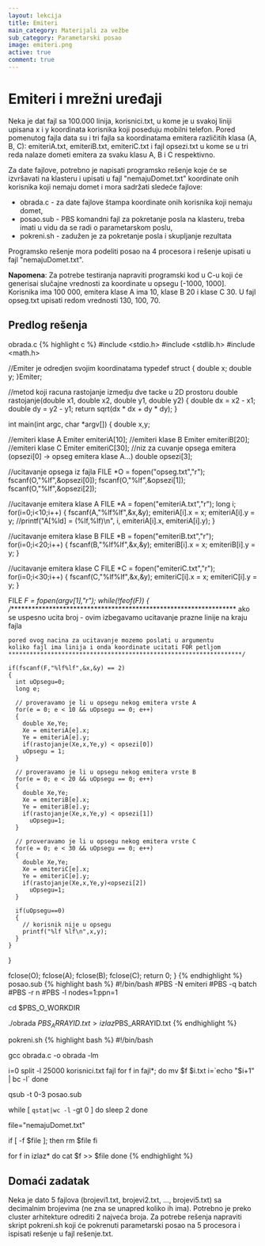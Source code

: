 ```yaml
---
layout: lekcija
title: Emiteri
main_category: Materijali za vežbe
sub_category: Parametarski posao
image: emiteri.png
active: true
comment: true
---
```


# Emiteri i mrežni uređaji

Neka je dat fajl sa 100.000 linija, korisnici.txt, u kome je u svakoj liniji upisana x i y koordinata korisnika koji poseduju mobilni telefon. Pored pomenutog fajla data su i tri fajla sa koordinatama emitera različitih klasa (A, B, C): emiteriA.txt, emiteriB.txt, emiteriC.txt i fajl opsezi.txt u kome se u tri reda nalaze dometi emitera za svaku klasu A, B i C respektivno.

Za date fajlove, potrebno je napisati programsko rešenje koje će se izvršavati na klasteru i upisati u fajl "nemajuDomet.txt" koordinate onih korisnika koji nemaju domet i mora sadržati sledeće fajlove:

* obrada.c - za date fajlove štampa koordinate onih korisnika koji nemaju domet,
* posao.sub - PBS komandni fajl za pokretanje posla na klasteru, treba imati u vidu da se radi o parametarskom poslu,
* pokreni.sh - zadužen je za pokretanje posla i skupljanje rezultata

Programsko rešenje mora podeliti posao na 4 procesora i rešenje upisati u fajl "nemajuDomet.txt".

**Napomena**: Za potrebe testiranja napraviti programski kod u C-u koji će generisai slučajne vrednosti za koordinate u opsegu [-1000, 1000]. Korisnika ima 100 000, emitera klase A ima 10, klase B 20 i klase C 30. U fajl opseg.txt upisati redom vrednosti 130, 100, 70.

## Predlog rešenja

obrada.c
{% highlight c %}
#include <stdio.h>
#include <stdlib.h>
#include <math.h>

//Emiter je odredjen svojim koordinatama
typedef struct
{
  double x;
  double y;
}Emiter;

//metod koji racuna rastojanje izmedju dve tacke u 2D prostoru
double rastojanje(double x1, double x2, double y1, double y2)
{
  double dx = x2 - x1;
  double dy = y2 - y1;
  return sqrt(dx * dx + dy * dy);
}

int main(int argc, char *argv[])
{
  double x,y;

  //emiteri klase A
  Emiter emiteriA[10];
  //emiteri klase B
  Emiter emiteriB[20];
  //emiteri klase C
  Emiter emiteriC[30];
  //niz za cuvanje opsega emitera (opsezi[0] -> opseg emitera klase A...)
  double opsezi[3];

  //ucitavanje opsega iz fajla
  FILE *O = fopen("opseg.txt","r");
  fscanf(O,"%lf",&opsezi[0]);
  fscanf(O,"%lf",&opsezi[1]);
  fscanf(O,"%lf",&opsezi[2]);

  //ucitavanje emitera klase A
  FILE *A = fopen("emiteriA.txt","r");
  long i;
  for(i=0;i<10;i++)
  {
    fscanf(A,"%lf%lf",&x,&y);
    emiteriA[i].x = x;
    emiteriA[i].y = y;
    //printf("A[%ld] = (%lf,%lf)\n", i, emiteriA[i].x, emiteriA[i].y);
  }

  //ucitavanje emitera klase B
  FILE *B = fopen("emiteriB.txt","r");
  for(i=0;i<20;i++)
  {
    fscanf(B,"%lf%lf",&x,&y);
    emiteriB[i].x = x;
    emiteriB[i].y = y;
  }

  //ucitavanje emitera klase C
  FILE *C = fopen("emiteriC.txt","r");
  for(i=0;i<30;i++)
  {
    fscanf(C,"%lf%lf",&x,&y);
    emiteriC[i].x = x;
    emiteriC[i].y = y;
  }

  FILE *F = fopen(argv[1],"r");
  while(!feof(F))
  {
    /******************************************************************
    ako se uspesno ucita broj -
    ovim izbegavamo ucitavanje prazne linije na kraju fajla

    pored ovog nacina za ucitavanje mozemo poslati u argumentu
    koliko fajl ima linija i onda koordinate ucitati FOR petljom
    ******************************************************************/

    if(fscanf(F,"%lf%lf",&x,&y) == 2)
    {
      int uOpsegu=0;
      long e;

      // proveravamo je li u opsegu nekog emitera vrste A
      for(e = 0; e < 10 && uOpsegu == 0; e++)
      {
        double Xe,Ye;
        Xe = emiteriA[e].x;
        Ye = emiteriA[e].y;
        if(rastojanje(Xe,x,Ye,y) < opsezi[0])
        uOpsegu = 1;
      }

      // proveravamo je li u opsegu nekog emitera vrste B
      for(e = 0; e < 20 && uOpsegu == 0; e++)
      {
        double Xe,Ye;
        Xe = emiteriB[e].x;
        Ye = emiteriB[e].y;
        if(rastojanje(Xe,x,Ye,y) < opsezi[1])
          uOpsegu=1;
      }

      // proveravamo je li u opsegu nekog emitera vrste C
      for(e = 0; e < 30 && uOpsegu == 0; e++)
      {
        double Xe,Ye;
        Xe = emiteriC[e].x;
        Ye = emiteriC[e].y;
        if(rastojanje(Xe,x,Ye,y)<opsezi[2])
          uOpsegu=1;
      }

      if(uOpsegu==0)
      {
        // korisnik nije u opsegu
        printf("%lf %lf\n",x,y);
      }
    }
  }

  fclose(O);
  fclose(A);
  fclose(B);
  fclose(C);
  return 0;
}
{% endhighlight %}
posao.sub
{% highlight bash %}
#!/bin/bash
#PBS -N emiteri
#PBS -q batch
#PBS -r n
#PBS -l nodes=1:ppn=1

cd $PBS_O_WORKDIR

./obrada $PBS_ARRAYID.txt > izlaz$PBS_ARRAYID.txt
{% endhighlight %}

pokreni.sh
{% highlight bash %}
#!/bin/bash

gcc obrada.c -o obrada -lm

i=0
split -l 25000 korisnici.txt fajl
for f in fajl*; do
  mv $f $i.txt
  i=`echo "$i+1" | bc -l`
done

qsub -t 0-3 posao.sub

while [ `qstat|wc -l` -gt 0 ]
do
  sleep 2
done

file="nemajuDomet.txt"

if [ -f $file ]; then
  rm $file
fi

for f in izlaz*
do
  cat $f >> $file
done
{% endhighlight %}

## Domaći zadatak

Neka je dato 5 fajlova (brojevi1.txt, brojevi2.txt, ..., brojevi5.txt) sa decimalnim brojevima (ne zna se unapred koliko ih ima). Potrebno je preko cluster arhitekture odrediti 2 najveća broja. Za potrebe rešenja napraviti skript pokreni.sh koji će pokrenuti parametarski posao na 5 procesora i ispisati rešenje u fajl rešenje.txt.
